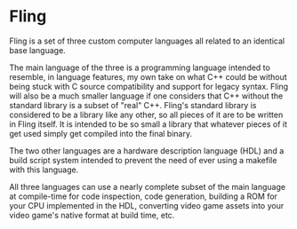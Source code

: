 # Fling
Fling is a set of three custom computer languages all related to an
identical base language.

The main language of the three is a programming language intended to
resemble, in language features, my own take on what C++ could be without
being stuck with C source compatibility and support for legacy syntax.
Fling will also be a much smaller language if one considers that C++
without the standard library is a subset of "real" C++.  Fling's standard
library is considered to be a library like any other, so all pieces of it
are to be written in Fling itself.  It is intended to be so small a library
that whatever pieces of it get used simply get compiled into the final
binary.

The two other languages are a hardware description language (HDL) and a
build script system intended to prevent the need of ever using a makefile
with this language.

All three languages can use a nearly complete subset of the main language
at compile-time for code inspection, code generation, building a ROM for
your CPU implemented in the HDL, converting video game assets into your
video game's native format at build time, etc.
